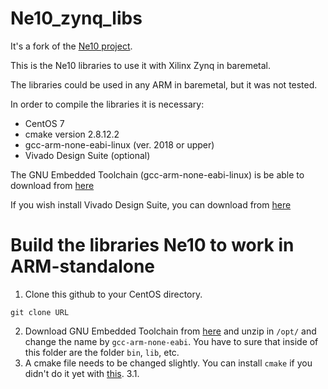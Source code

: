 # Ne10_zynq_libs
It's a fork of the [Ne10 project](https://github.com/projectNe10/Ne10). 

This is the Ne10 libraries to use it with Xilinx Zynq in baremetal. 

The libraries could be used in any ARM in baremetal, but it was not tested.

In order to compile the libraries it is necessary:
* CentOS 7
* cmake version 2.8.12.2
* gcc-arm-none-eabi-linux (ver. 2018 or upper)
* Vivado Design Suite (optional)

The GNU Embedded Toolchain (gcc-arm-none-eabi-linux) is be able to download from [here](https://developer.arm.com/open-source/gnu-toolchain/gnu-rm/downloads)

If you wish install Vivado Design Suite, you can download from [here](https://www.xilinx.com/support/download.html)

# Build the libraries Ne10 to work in ARM-standalone
1. Clone this github to your CentOS directory.
```
git clone URL
```
2. Download GNU Embedded Toolchain from [here](https://developer.arm.com/open-source/gnu-toolchain/gnu-rm/downloads) and unzip in ```/opt/``` and change the name by ```gcc-arm-none-eabi```. You have to sure that inside of this folder are the folder ```bin```, ```lib```, etc.
3. A cmake file needs to be changed slightly. You can install ```cmake``` if you didn't do it yet with [this](https://cmake.org/install/).
3.1.
